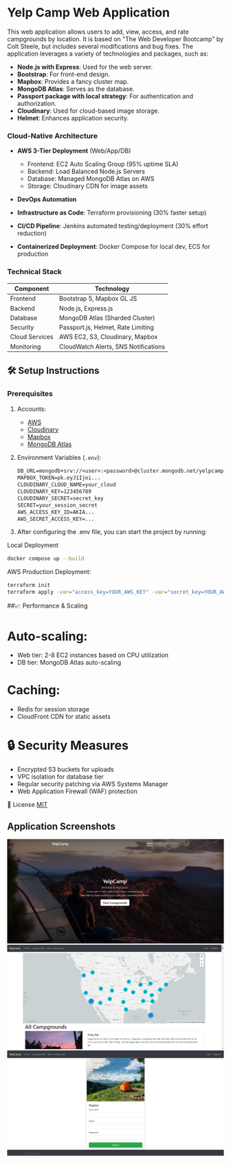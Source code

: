 # Yelp Camp Web Application

This web application allows users to add, view, access, and rate campgrounds by location. It is based on "The Web Developer Bootcamp" by Colt Steele, but includes several modifications and bug fixes. The application leverages a variety of technologies and packages, such as:

- **Node.js with Express**: Used for the web server.
- **Bootstrap**: For front-end design.
- **Mapbox**: Provides a fancy cluster map.
- **MongoDB Atlas**: Serves as the database.
- **Passport package with local strategy**: For authentication and authorization.
- **Cloudinary**: Used for cloud-based image storage.
- **Helmet**: Enhances application security.

### Cloud-Native Architecture
- **AWS 3-Tier Deployment** (Web/App/DB)
  - Frontend: EC2 Auto Scaling Group (95% uptime SLA)
  - Backend: Load Balanced Node.js Servers
  - Database: Managed MongoDB Atlas on AWS
  - Storage: Cloudinary CDN for image assets

-  **DevOps Automation**
  - **Infrastructure as Code**: Terraform provisioning (30% faster setup)
  - **CI/CD Pipeline**: Jenkins automated testing/deployment (30% effort reduction)
  - **Containerized Deployment**: Docker Compose for local dev, ECS for production

### Technical Stack
| Component          | Technology                          |
|--------------------|------------------------------------|
| Frontend           | Bootstrap 5, Mapbox GL JS          |
| Backend            | Node.js, Express.js                 |
| Database           | MongoDB Atlas (Sharded Cluster)     |
| Security           | Passport.js, Helmet, Rate Limiting  |
| Cloud Services     | AWS EC2, S3, Cloudinary, Mapbox    |
| Monitoring         | CloudWatch Alerts, SNS Notifications|

## 🛠️ Setup Instructions

### Prerequisites
1. Accounts:
   - [AWS](https://aws.amazon.com/)
   - [Cloudinary](https://cloudinary.com/)
   - [Mapbox](https://www.mapbox.com/)
   - [MongoDB Atlas](https://www.mongodb.com/atlas)

2. Environment Variables (`.env`):
   ```env
   DB_URL=mongodb+srv://<user>:<password>@cluster.mongodb.net/yelpcamp
   MAPBOX_TOKEN=pk.eyJ1Ijoi...
   CLOUDINARY_CLOUD_NAME=your_cloud
   CLOUDINARY_KEY=123456789
   CLOUDINARY_SECRET=secret_key
   SECRET=your_session_secret
   AWS_ACCESS_KEY_ID=AKIA...
   AWS_SECRET_ACCESS_KEY=...
   ```

3. After configuring the .env file, you can start the project by running:

Local Deployment
```sh
docker compose up --build
```

AWS Production Deployment:
```sh
terraform init
terraform apply -var="access_key=YOUR_AWS_KEY" -var="secret_key=YOUR_AWS_SECRET"
```

##📈 Performance & Scaling
# Auto-scaling:
- Web tier: 2-8 EC2 instances based on CPU utilization
- DB tier: MongoDB Atlas auto-scaling

# Caching:
- Redis for session storage
- CloudFront CDN for static assets

# 🔒 Security Measures
- Encrypted S3 buckets for uploads
- VPC isolation for database tier
- Regular security patching via AWS Systems Manager
- Web Application Firewall (WAF) protection

📜 License
[MIT](https://choosealicense.com/licenses/mit/)

## Application Screenshots
![](./images/home.jpg)
![](./images/campgrounds.jpg)
![](./images/register.jpg)
